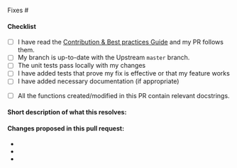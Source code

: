 <!--
(Thanks for sending a pull request! Please make sure you click the link above to view the contribution guidelines, then fill out the blanks below.)
-->
<!-- Add the issue number that is fixed by this PR (In the form Fixes #123) -->

Fixes #

#### Checklist

- [ ] I have read the [Contribution & Best practices Guide](https://blog.fossasia.org/open-source-developer-guide-and-best-practices-at-fossasia) and my PR follows them.
- [ ] My branch is up-to-date with the Upstream `master` branch.
- [ ] The unit tests pass locally with my changes <!-- use `nosetests tests/unittests` to run all the tests -->
- [ ] I have added tests that prove my fix is effective or that my feature works
- [ ] I have added necessary documentation (if appropriate)
<!-- If an existing function does not have a docstring, please add one -->
- [ ] All the functions created/modified in this PR contain relevant docstrings.

#### Short description of what this resolves:


#### Changes proposed in this pull request:

-
-
-
